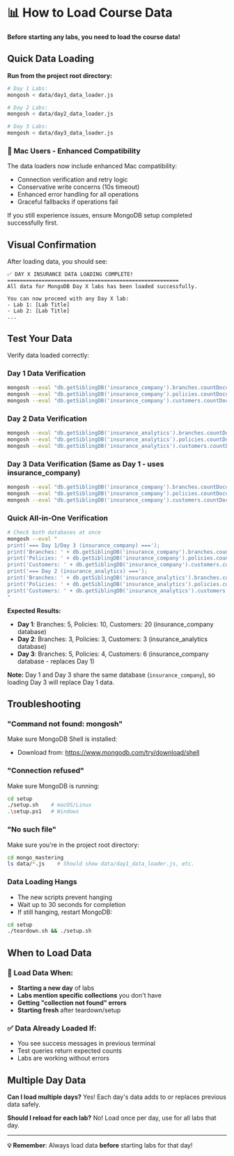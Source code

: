 # 📊 How to Load Course Data

**Before starting any labs, you need to load the course data!**

## Quick Data Loading

**Run from the project root directory:**

```bash
# Day 1 Labs:
mongosh < data/day1_data_loader.js

# Day 2 Labs:
mongosh < data/day2_data_loader.js

# Day 3 Labs:
mongosh < data/day3_data_loader.js
```

### 🍎 Mac Users - Enhanced Compatibility

The data loaders now include enhanced Mac compatibility:
- Connection verification and retry logic
- Conservative write concerns (10s timeout)
- Enhanced error handling for all operations
- Graceful fallbacks if operations fail

If you still experience issues, ensure MongoDB setup completed successfully first.

## Visual Confirmation

After loading data, you should see:

```
✅ DAY X INSURANCE DATA LOADING COMPLETE!
=======================================================
All data for MongoDB Day X labs has been loaded successfully.

You can now proceed with any Day X lab:
- Lab 1: [Lab Title]
- Lab 2: [Lab Title]
...
```

## Test Your Data

Verify data loaded correctly:

### Day 1 Data Verification
```bash
mongosh --eval "db.getSiblingDB('insurance_company').branches.countDocuments()"
mongosh --eval "db.getSiblingDB('insurance_company').policies.countDocuments()"
mongosh --eval "db.getSiblingDB('insurance_company').customers.countDocuments()"
```

### Day 2 Data Verification
```bash
mongosh --eval "db.getSiblingDB('insurance_analytics').branches.countDocuments()"
mongosh --eval "db.getSiblingDB('insurance_analytics').policies.countDocuments()"
mongosh --eval "db.getSiblingDB('insurance_analytics').customers.countDocuments()"
```

### Day 3 Data Verification (Same as Day 1 - uses insurance_company)
```bash
mongosh --eval "db.getSiblingDB('insurance_company').branches.countDocuments()"
mongosh --eval "db.getSiblingDB('insurance_company').policies.countDocuments()"
mongosh --eval "db.getSiblingDB('insurance_company').customers.countDocuments()"
```

### Quick All-in-One Verification
```bash
# Check both databases at once
mongosh --eval "
print('=== Day 1/Day 3 (insurance_company) ===');
print('Branches: ' + db.getSiblingDB('insurance_company').branches.countDocuments());
print('Policies: ' + db.getSiblingDB('insurance_company').policies.countDocuments());
print('Customers: ' + db.getSiblingDB('insurance_company').customers.countDocuments());
print('=== Day 2 (insurance_analytics) ===');
print('Branches: ' + db.getSiblingDB('insurance_analytics').branches.countDocuments());
print('Policies: ' + db.getSiblingDB('insurance_analytics').policies.countDocuments());
print('Customers: ' + db.getSiblingDB('insurance_analytics').customers.countDocuments());
"
```

**Expected Results:**
- **Day 1**: Branches: 5, Policies: 10, Customers: 20 (insurance_company database)
- **Day 2**: Branches: 3, Policies: 3, Customers: 3 (insurance_analytics database)
- **Day 3**: Branches: 5, Policies: 4, Customers: 6 (insurance_company database - replaces Day 1)

**Note:** Day 1 and Day 3 share the same database (`insurance_company`), so loading Day 3 will replace Day 1 data.

## Troubleshooting

### "Command not found: mongosh"
Make sure MongoDB Shell is installed:
- Download from: https://www.mongodb.com/try/download/shell

### "Connection refused"
Make sure MongoDB is running:
```bash
cd setup
./setup.sh    # macOS/Linux
.\setup.ps1   # Windows
```

### "No such file"
Make sure you're in the project root directory:
```bash
cd mongo_mastering
ls data/*.js    # Should show data/day1_data_loader.js, etc.
```

### Data Loading Hangs
- The new scripts prevent hanging
- Wait up to 30 seconds for completion
- If still hanging, restart MongoDB:
```bash
cd setup
./teardown.sh && ./setup.sh
```

## When to Load Data

### 🔄 Load Data When:
- **Starting a new day** of labs
- **Labs mention specific collections** you don't have
- **Getting "collection not found" errors**
- **Starting fresh** after teardown/setup

### ✅ Data Already Loaded If:
- You see success messages in previous terminal
- Test queries return expected counts
- Labs are working without errors

## Multiple Day Data

**Can I load multiple days?** Yes! Each day's data adds to or replaces previous data safely.

**Should I reload for each lab?** No! Load once per day, use for all labs that day.

---

**💡 Remember**: Always load data **before** starting labs for that day!